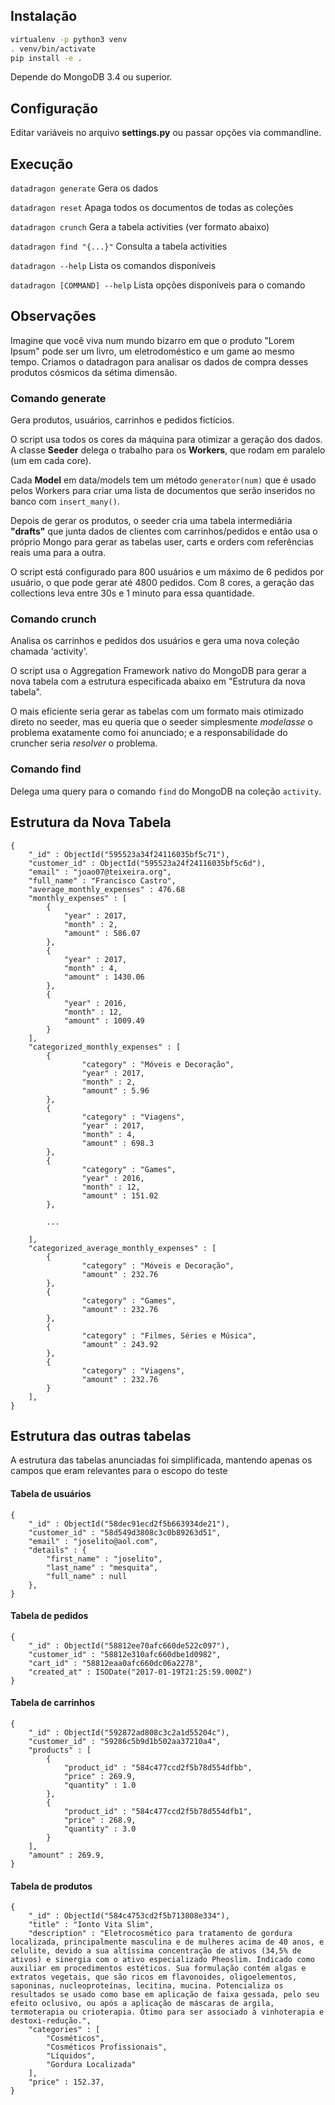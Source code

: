 ## Instalação
```bash
virtualenv -p python3 venv
. venv/bin/activate
pip install -e .
```
Depende do MongoDB 3.4 ou superior.


## Configuração
Editar variáveis no arquivo **settings.py** ou passar opções via commandline.


## Execução
`datadragon generate` Gera os dados

`datadragon reset` Apaga todos os documentos de todas as coleções

`datadragon crunch` Gera a tabela activities (ver formato abaixo)

`datadragon find "{...}"` Consulta a tabela activities

`datadragon --help` Lista os comandos disponíveis

`datadragon [COMMAND] --help` Lista opções disponíveis para o comando


## Observações

Imagine que você viva num mundo bizarro em que o produto "Lorem Ipsum" pode ser 
um livro, um eletrodoméstico e um game ao mesmo tempo. Criamos o datadragon para 
analisar os dados de compra desses produtos cósmicos da sétima dimensão.


### Comando generate

Gera produtos, usuários, carrinhos e pedidos fictícios.

O script usa todos os cores da máquina para otimizar a geração dos dados. A classe
**Seeder** delega o trabalho para os **Workers**, que rodam em paralelo (um em cada core).

Cada **Model** em data/models tem um método `generator(num)` que é usado pelos Workers 
para criar uma lista de documentos que serão inseridos no banco com `insert_many()`.

Depois de gerar os produtos, o seeder cria uma tabela intermediária **"drafts"** 
que junta dados de clientes com carrinhos/pedidos e então usa o próprio Mongo 
para gerar as tabelas user, carts e orders com referências reais uma para a outra.

O script está configurado para 800 usuários e um máximo de 6 pedidos por usuário,
o que pode gerar até 4800 pedidos. Com 8 cores, a geração das collections leva 
entre 30s e 1 minuto para essa quantidade.


### Comando crunch

Analisa os carrinhos e pedidos dos usuários e gera uma nova coleção chamada 'activity'.

O script usa o Aggregation Framework nativo do MongoDB para gerar a nova tabela
com a estrutura especificada abaixo em "Estrutura da nova tabela".

O mais eficiente seria gerar as tabelas com um formato mais otimizado direto no 
seeder, mas eu queria que o seeder simplesmente *modelasse* o problema exatamente 
como foi anunciado; e a responsabilidade do cruncher seria *resolver* o problema.


### Comando find

Delega uma query para o comando `find` do MongoDB na coleção `activity`.


## Estrutura da Nova Tabela
```
{
    "_id" : ObjectId("595523a34f24116035bf5c71"),
    "customer_id" : ObjectId("595523a24f24116035bf5c6d"),
    "email" : "joao07@teixeira.org",
    "full_name" : "Francisco Castro",
    "average_monthly_expenses" : 476.68
    "monthly_expenses" : [
        {
            "year" : 2017,
            "month" : 2,
            "amount" : 586.07
        },
        {
            "year" : 2017,
            "month" : 4,
            "amount" : 1430.06
        },
        {
            "year" : 2016,
            "month" : 12,
            "amount" : 1009.49
        }
    ],
    "categorized_monthly_expenses" : [
        {
                "category" : "Móveis e Decoração",
                "year" : 2017,
                "month" : 2,
                "amount" : 5.96
        },
        {
                "category" : "Viagens",
                "year" : 2017,
                "month" : 4,
                "amount" : 698.3
        },
        {
                "category" : "Games",
                "year" : 2016,
                "month" : 12,
                "amount" : 151.02
        },
        
        ...
        
    ],
    "categorized_average_monthly_expenses" : [
        {
                "category" : "Móveis e Decoração",
                "amount" : 232.76
        },
        {
                "category" : "Games",
                "amount" : 232.76
        },
        {
                "category" : "Filmes, Séries e Música",
                "amount" : 243.92
        },
        {
                "category" : "Viagens",
                "amount" : 232.76
        }
    ],
}
```


## Estrutura das outras tabelas 

A estrutura das tabelas anunciadas foi simplificada, mantendo apenas os campos 
que eram relevantes para o escopo do teste

#### Tabela de usuários
```
{
    "_id" : ObjectId("58dec91ecd2f5b663934de21"),
    "customer_id" : "58d549d3808c3c0b89263d51",
    "email" : "joselito@aol.com",
    "details" : {
        "first_name" : "joselito",
        "last_name" : "mesquita",
        "full_name" : null
    },
}
```

#### Tabela de pedidos
```
{
    "_id" : ObjectId("58812ee70afc660de522c097"),
    "customer_id" : "58812e310afc660dbe1d0982",
    "cart_id" : "58812eaa0afc660dc06a2278",
    "created_at" : ISODate("2017-01-19T21:25:59.000Z")
}
```

#### Tabela de carrinhos
``` 
{
    "_id" : ObjectId("592872ad808c3c2a1d55204c"),
    "customer_id" : "59286c5b9d1b502aa37210a4",
    "products" : [ 
        {
            "product_id" : "584c477ccd2f5b78d554dfbb",
            "price" : 269.9,
            "quantity" : 1.0
        },
        {
            "product_id" : "584c477ccd2f5b78d554dfb1",
            "price" : 268.9,
            "quantity" : 3.0
        }
    ],
    "amount" : 269.9,
}
```

#### Tabela de produtos
```
{
    "_id" : ObjectId("584c4753cd2f5b713808e334"),
    "title" : "Ionto Vita Slim",
    "description" : "Eletrocosmético para tratamento de gordura localizada, principalmente masculina e de mulheres acima de 40 anos, e celulite, devido a sua altíssima concentração de ativos (34,5% de ativos) e sinergia com o ativo especializado Pheoslim. Indicado como auxiliar em procedimentos estéticos. Sua formulação contém algas e extratos vegetais, que são ricos em flavonoides, oligoelementos, saponinas, nucleoproteínas, lecitina, mucina. Potencializa os resultados se usado como base em aplicação de faixa gessada, pelo seu efeito oclusivo, ou após a aplicação de máscaras de argila, termoterapia ou crioterapia. Ótimo para ser associado à vinhoterapia e destoxi-redução.",
    "categories" : [ 
        "Cosméticos", 
        "Cosméticos Profissionais", 
        "Líquidos", 
        "Gordura Localizada"
    ],
    "price" : 152.37,
}
```
